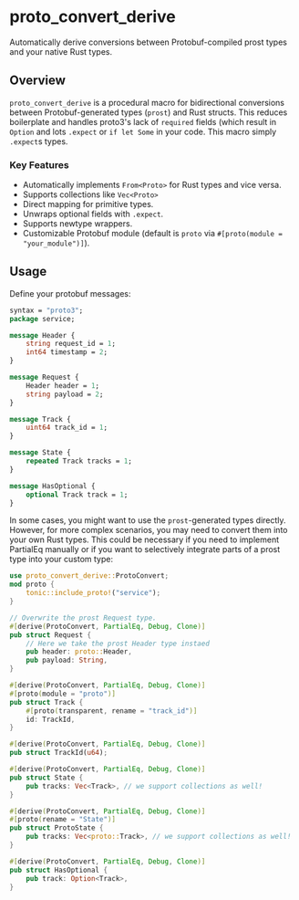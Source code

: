 # proto_convert_derive

Automatically derive conversions between Protobuf-compiled prost types and your native Rust types.

## Overview

`proto_convert_derive` is a procedural macro for bidirectional conversions between Protobuf-generated types (`prost`) and Rust structs. This reduces boilerplate and handles proto3's lack of `required` fields (which result in `Option` and lots `.expect` or `if let Some` in your code. This macro simply `.expect`s types.

### Key Features

- Automatically implements `From<Proto>` for Rust types and vice versa.
- Supports collections like `Vec<Proto>`
- Direct mapping for primitive types.
- Unwraps optional fields with `.expect`.
- Supports newtype wrappers.
- Customizable Protobuf module (default is `proto` via `#[proto(module = "your_module")]`).


## Usage

Define your protobuf messages:

```protobuf
syntax = "proto3";
package service;

message Header {
    string request_id = 1;
    int64 timestamp = 2;
}

message Request {
    Header header = 1;
    string payload = 2;
}

message Track {
    uint64 track_id = 1;
}

message State {
    repeated Track tracks = 1;
}

message HasOptional {
    optional Track track = 1;
}
```

In some cases, you might want to use the `prost`-generated types directly.
However, for more complex scenarios, you may need to convert them into your own
Rust types. This could be necessary if you need to implement PartialEq manually
or if you want to selectively integrate parts of a prost type into your custom
type:

```rust
use proto_convert_derive::ProtoConvert;
mod proto {
    tonic::include_proto!("service");
}

// Overwrite the prost Request type.
#[derive(ProtoConvert, PartialEq, Debug, Clone)]
pub struct Request {
    // Here we take the prost Header type instaed
    pub header: proto::Header,
    pub payload: String,
}

#[derive(ProtoConvert, PartialEq, Debug, Clone)]
#[proto(module = "proto")]
pub struct Track {
    #[proto(transparent, rename = "track_id")]
    id: TrackId,
}

#[derive(ProtoConvert, PartialEq, Debug, Clone)]
pub struct TrackId(u64);

#[derive(ProtoConvert, PartialEq, Debug, Clone)]
pub struct State {
    pub tracks: Vec<Track>, // we support collections as well!
}

#[derive(ProtoConvert, PartialEq, Debug, Clone)]
#[proto(rename = "State")]
pub struct ProtoState {
    pub tracks: Vec<proto::Track>, // we support collections as well!
}

#[derive(ProtoConvert, PartialEq, Debug, Clone)]
pub struct HasOptional {
    pub track: Option<Track>,
}
```
